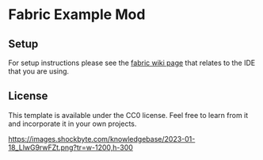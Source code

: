 # Fabric Example Mod

## Setup

For setup instructions please see the [fabric wiki page](https://fabricmc.net/wiki/tutorial:setup) that relates to the IDE that you are using.

## License

This template is available under the CC0 license. Feel free to learn from it and incorporate it in your own projects.


https://images.shockbyte.com/knowledgebase/2023-01-18_LlwG9rwFZt.png?tr=w-1200,h-300
